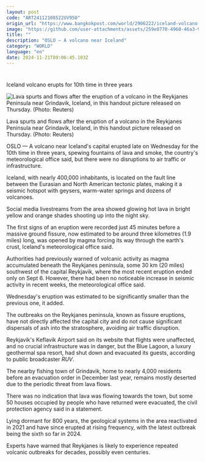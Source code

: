 ```yaml
---
layout: post
code: "ART24112108522UV95O"
origin_url: "https://www.bangkokpost.com/world/2906222/iceland-volcano-erupts-for-10th-time-in-three-years-no-disruptions"
image: "https://github.com/user-attachments/assets/259e8770-4960-46a3-9523-a955210bf957"
title: ""
description: "OSLO — A volcano near Iceland"
category: "WORLD"
language: "en"
date: 2024-11-21T09:06:45.103Z
---
```


# 

Iceland volcano erupts for 10th time in three years

![Lava spurts and flows after the eruption of a volcano in the Reykjanes Peninsula near Grindavik, Iceland, in this handout picture released on Thursday. (Photo: Reuters)](https://github.com/user-attachments/assets/c57ea45a-e328-4d1f-931a-276621e0d437)

Lava spurts and flows after the eruption of a volcano in the Reykjanes Peninsula near Grindavik, Iceland, in this handout picture released on Thursday. (Photo: Reuters)

OSLO — A volcano near Iceland's capital erupted late on Wednesday for the 10th time in three years, spewing fountains of lava and smoke, the country's meteorological office said, but there were no disruptions to air traffic or infrastructure.

Iceland, with nearly 400,000 inhabitants, is located on the fault line between the Eurasian and North American tectonic plates, making it a seismic hotspot with geysers, warm-water springs and dozens of volcanoes.

Social media livestreams from the area showed glowing hot lava in bright yellow and orange shades shooting up into the night sky.

The first signs of an eruption were recorded just 45 minutes before a massive ground fissure, now estimated to be around three kilometres (1.9 miles) long, was opened by magma forcing its way through the earth's crust, Iceland's meteorological office said.

Authorities had previously warned of volcanic activity as magma accumulated beneath the Reykjanes peninsula, some 30 km (20 miles) southwest of the capital Reykjavik, where the most recent eruption ended only on Sept 6. However, there had been no noticeable increase in seismic activity in recent weeks, the meteorological office said.

Wednesday's eruption was estimated to be significantly smaller than the previous one, it added.

The outbreaks on the Reykjanes peninsula, known as fissure eruptions, have not directly affected the capital city and do not cause significant dispersals of ash into the stratosphere, avoiding air traffic disruption.

Reykjavik's Keflavik Airport said on its website that flights were unaffected, and no crucial infrastructure was in danger, but the Blue Lagoon, a luxury geothermal spa resort, had shut down and evacuated its guests, according to public broadcaster _RUV_.

The nearby fishing town of Grindavik, home to nearly 4,000 residents before an evacuation order in December last year, remains mostly deserted due to the periodic threat from lava flows.

There was no indication that lava was flowing towards the town, but some 50 houses occupied by people who have returned were evacuated, the civil protection agency said in a statement.

Lying dormant for 800 years, the geological systems in the area reactivated in 2021 and have since erupted at rising frequency, with the latest outbreak being the sixth so far in 2024.

Experts have warned that Reykjanes is likely to experience repeated volcanic outbreaks for decades, possibly even centuries.